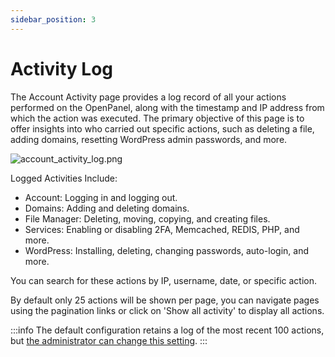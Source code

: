 ```yaml
---
sidebar_position: 3
---
```


# Activity Log

The Account Activity page provides a log record of all your actions performed on the OpenPanel, along with the timestamp and IP address from which the action was executed. The primary objective of this page is to offer insights into who carried out specific actions, such as deleting a file, adding domains, resetting WordPress admin passwords, and more.

![account_activity_log.png](/img/panel/v1/analytics/account_activity_log.png)


Logged Activities Include:

- Account: Logging in and logging out.
- Domains: Adding and deleting domains.
- File Manager: Deleting, moving, copying, and creating files.
- Services: Enabling or disabling 2FA, Memcached, REDIS, PHP, and more.
- WordPress: Installing, deleting, changing passwords, auto-login, and more.

You can search for these actions by IP, username, date, or specific action.

By default only 25 actions will be shown per page, you can navigate pages using the pagination links or click on 'Show all activity' to display all actions.

:::info
The default configuration retains a log of the most recent 100 actions, but [the administrator can change this setting](docs/admin/scripts/openpanel_config#activity_items_per_page).
:::
